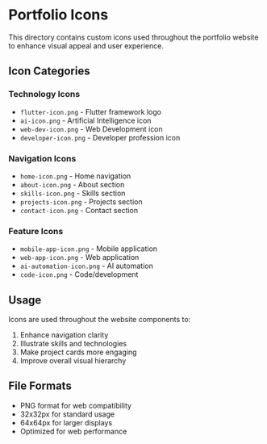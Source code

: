 # Portfolio Icons

This directory contains custom icons used throughout the portfolio website to enhance visual appeal and user experience.

## Icon Categories

### Technology Icons
- `flutter-icon.png` - Flutter framework logo
- `ai-icon.png` - Artificial Intelligence icon
- `web-dev-icon.png` - Web Development icon
- `developer-icon.png` - Developer profession icon

### Navigation Icons
- `home-icon.png` - Home navigation
- `about-icon.png` - About section
- `skills-icon.png` - Skills section
- `projects-icon.png` - Projects section
- `contact-icon.png` - Contact section

### Feature Icons
- `mobile-app-icon.png` - Mobile application
- `web-app-icon.png` - Web application
- `ai-automation-icon.png` - AI automation
- `code-icon.png` - Code/development

## Usage

Icons are used throughout the website components to:
1. Enhance navigation clarity
2. Illustrate skills and technologies
3. Make project cards more engaging
4. Improve overall visual hierarchy

## File Formats

- PNG format for web compatibility
- 32x32px for standard usage
- 64x64px for larger displays
- Optimized for web performance
